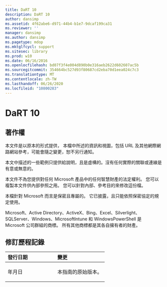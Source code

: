 ```yaml
---
title: DaRT 10
description: DaRT 10
author: dansimp
ms.assetid: 4f62abe6-d971-44b4-b1e7-9dcaf199ca31
ms.reviewer: ''
manager: dansimp
ms.author: dansimp
ms.pagetype: mdop
ms.mktglfcycl: support
ms.sitesec: library
ms.prod: w10
ms.date: 06/16/2016
ms.openlocfilehash: bd07f3f4e004d890b0e316aeb2622d602607ac5b
ms.sourcegitcommit: 354664bc527d93f80687cd2eba70d1eea024c7c3
ms.translationtype: MT
ms.contentlocale: zh-TW
ms.lasthandoff: 06/26/2020
ms.locfileid: "10800283"
---
```

# DaRT 10


## 著作權


本文件是以原本的形式提供， 本檔中所述的資訊和視圖，包括 URL 及其他網際網路網站參考，可能會隨之變更，恕不另行通知。

本文中描述的一些範例只提供給說明，且是虛構的。沒有任何實際的關聯或連線是有意或無意的。

本文件不為您提供對任何 Microsoft 產品中的任何智慧財產的法定權利。 您可以複製本文件供內部參照之用。 您可以針對內部、參考目的來修改這份檔。

本檔針對 Microsoft 而言是保密且專屬的。 它已披露，且只能依照保密協定的規定使用。



Microsoft、Active Directory、ActiveX、Bing、Excel、Silverlight、SQLServer、Windows、MicrosoftIntune 和 WindowsPowerShell 是 Microsoft 公司群組的商標。 所有其他商標都是其各自擁有者的財產。

## 修訂歷程記錄


<table>
<colgroup>
<col width="50%" />
<col width="50%" />
</colgroup>
<thead>
<tr class="header">
<th align="left">發行日期</th>
<th align="left">變更</th>
</tr>
</thead>
<tbody>
<tr class="odd">
<td align="left"><p>年月日</p></td>
<td align="left"><p>本指南的原始版本。</p></td>
</tr>
</tbody>
</table>

 

 

 





